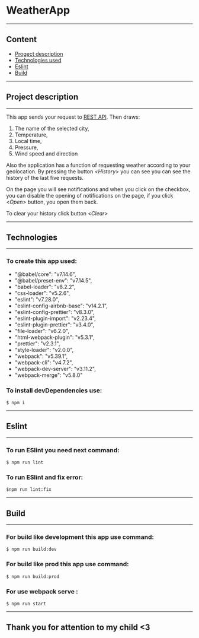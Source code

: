 # WeatherApp
---
## Content
* [Progect description](#progect-description)
* [Technologies used](#technologies)
* [Eslint](#eslint)
* [Build](#build)

---
## Project description
---

This app sends your request to [REST API](https://weatherstack.com/). Then draws:

  1. The name of the selected city, 
  2. Temperature, 
  3. Local time,
  4. Pressure,
  5. Wind speed and direction
  
 Also the application has a function of requesting weather according to your geolocation. By pressing the button <*History*> you can see you can see the history of the last five requests.

On the page you will see notifications and when you click on the checkbox, you can disable the opening of notifications on the page, if you click <*Open*> button, you open them back. 

To clear your history click button <*Clear*>

---
## Technologies
---
### To create this app used: 
 * "@babel/core": "v7.14.6",
 * "@babel/preset-env": "v7.14.5",
 * "babel-loader": "v8.2.2",
 * "css-loader": "v5.2.6",
 * "eslint": "v7.28.0",
 * "eslint-config-airbnb-base": "v14.2.1",
 * "eslint-config-prettier": "v8.3.0",
 * "eslint-plugin-import": "v2.23.4",
 * "eslint-plugin-prettier": "v3.4.0",
 * "file-loader": "v6.2.0",
 * "html-webpack-plugin": "v5.3.1",
 * "prettier": "v2.3.1",
 * "style-loader": "v2.0.0",
 * "webpack": "v5.39.1",
 * "webpack-cli": "v4.7.2",
 * "webpack-dev-server": "v3.11.2",
 * "webpack-merge": "v5.8.0"

 ### To install devDependencies use:
 ```
$ npm i
 ```
   
---
## Eslint
---
### To run ESlint you need next command:
```
$ npm run lint
```
### To run ESlint and fix error:
```
$npm run lint:fix
```
---
## Build
---
### For build like development this app use command: 
```
$ npm run build:dev
```

### For build like prod this app use command: 
```
$ npm run build:prod
```

### For use webpack serve :
```
$ npm run start
```
---
## Thank you for attention to my child <3
